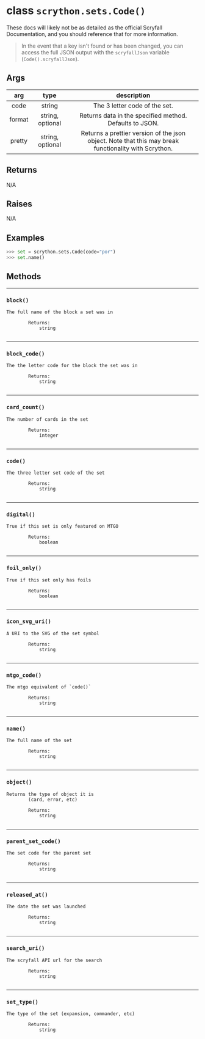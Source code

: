 # **class** `scrython.sets.Code()`

These docs will likely not be as detailed as the official Scryfall Documentation, and you should reference that for more information.

>In the event that a key isn't found or has been changed, you can access the full JSON output with the `scryfallJson` variable (`Code().scryfallJson`).

## Args

|arg|type|description|
|:---:|:---:|:---:|
|code|string|The 3 letter code of the set.|
|format|string, optional|Returns data in the specified method. Defaults to JSON.|
|pretty|string, optional|Returns a prettier version of the json object. Note that this may break functionality with Scrython.|

## Returns
N/A

## Raises
N/A

## Examples
```python
>>> set = scrython.sets.Code(code="por") 
>>> set.name() 
```

## Methods

---
### `block()`

```
The full name of the block a set was in
        
        Returns:
            string
        
```
---
### `block_code()`

```
The the letter code for the block the set was in
        
        Returns:
            string
        
```
---
### `card_count()`

```
The number of cards in the set
        
        Returns:
            integer
        
```
---
### `code()`

```
The three letter set code of the set
        
        Returns:
            string
        
```
---
### `digital()`

```
True if this set is only featured on MTGO
        
        Returns:
            boolean
        
```
---
### `foil_only()`

```
True if this set only has foils
        
        Returns:
            boolean
        
```
---
### `icon_svg_uri()`

```
A URI to the SVG of the set symbol
        
        Returns:
            string
        
```
---
### `mtgo_code()`

```
The mtgo equivalent of `code()`
        
        Returns:
            string
        
```
---
### `name()`

```
The full name of the set
        
        Returns:
            string
        
```
---
### `object()`

```
Returns the type of object it is
        (card, error, etc)
        
        Returns:
            string
        
```
---
### `parent_set_code()`

```
The set code for the parent set
        
        Returns:
            string
        
```
---
### `released_at()`

```
The date the set was launched
        
        Returns:
            string
        
```
---
### `search_uri()`

```
The scryfall API url for the search
        
        Returns:
            string
        
```
---
### `set_type()`

```
The type of the set (expansion, commander, etc)
        
        Returns:
            string
        
```